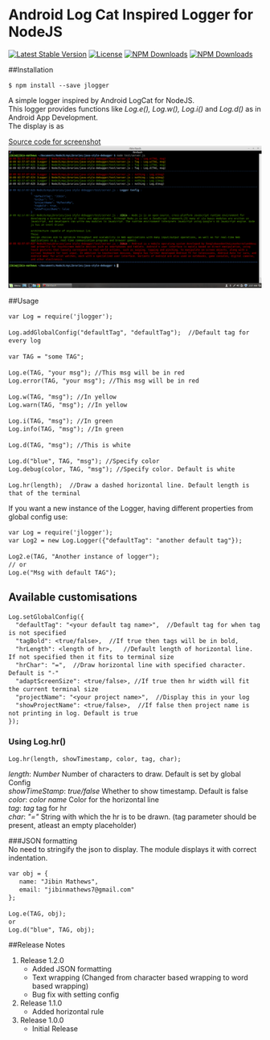 # Android Log Cat Inspired Logger for NodeJS  
[![Latest Stable Version](https://img.shields.io/npm/v/jlogger.svg)](https://www.npmjs.com/package/jlogger)
[![License](https://img.shields.io/npm/l/jlogger.svg)](https://www.npmjs.com/package/jlogger)
[![NPM Downloads](https://img.shields.io/npm/dt/jlogger.svg)](https://www.npmjs.com/package/jlogger)
[![NPM Downloads](https://img.shields.io/npm/dm/jlogger.svg)](https://www.npmjs.com/package/jlogger)

##Installation  

```
$ npm install --save jlogger
```

A simple logger inspired by Android LogCat for NodeJS.  
This logger provides functions like *_Log.e(), Log.w(), Log.i()_* and *_Log.d()_* as in Android App Development.  
The display is as 

<a href="https://github.com/jazzyarchitects/java-inspired-node-logger/blob/master/test/server.js" target="_blank">Source code for screenshot </a>  
<img src="https://github.com/jazzyarchitects/java-inspired-node-logger/blob/master/images/shell.png" />

##Usage

```
var Log = require('jlogger');

Log.addGlobalConfig("defaultTag", "defaultTag");  //Default tag for every log

var TAG = "some TAG";

Log.e(TAG, "your msg"); //This msg will be in red
Log.error(TAG, "your msg"); //This msg will be in red

Log.w(TAG, "msg"); //In yellow
Log.warn(TAG, "msg"); //In yellow

Log.i(TAG, "msg"); //In green
Log.info(TAG, "msg"); //In green

Log.d(TAG, "msg"); //This is white

Log.d("blue", TAG, "msg"); //Specify color
Log.debug(color, TAG, "msg"); //Specify color. Default is white

Log.hr(length);  //Draw a dashed horizontal line. Default length is that of the terminal
```

If you want a new instance of the Logger, having different properties from global config use:

```
var Log = require('jlogger');
var Log2 = new Log.Logger({"defaultTag": "another default tag"});

Log2.e(TAG, "Another instance of logger");
// or
Log.e("Msg with default TAG");

```

## Available customisations

```
Log.setGlobalConfig({
  "defaultTag": "<your default tag name>",  //Default tag for when tag is not specified
  "tagBold": <true/false>,  //If true then tags will be in bold,
  "hrLength": <length of hr>,   //Default length of horizontal line. If not specified then it fits to terminal size
  "hrChar": "=",  //Draw horizontal line with specified character. Default is "-"
  "adaptScreenSize": <true/false>, //If true then hr width will fit the current terminal size
  "projectName": "<your project name>",  //Display this in your log
  "showProjectName": <true/false>,  //If false then project name is not printing in log. Default is true
});

```


### Using Log.hr()

```
Log.hr(length, showTimestamp, color, tag, char);
```

*_length_*: *Number*        Number of characters to draw. Default is set by global Config  
*_showTimeStamp_*:  *true/false*      Whether to show timestamp. Default is false  
*_color_*: *color name*     Color for the horizontal line  
*_tag_*: *tag*     tag for hr  
*_char_*: *"="*     String with which the hr is to be drawn. (tag parameter should be present, atleast an empty placeholder)  

###JSON formatting  
No need to stringify the json to display. The module displays it with correct indentation.
```
var obj = {
   name: "Jibin Mathews",
   email: "jibinmathews7@gmail.com"
};

Log.e(TAG, obj);
or
Log.d("blue", TAG, obj);
```


##Release Notes  
1. Release 1.2.0  
    * Added JSON formatting
    * Text wrapping (Changed from character based wrapping to word based wrapping)
    * Bug fix with setting config
2. Release 1.1.0
    * Added horizontal rule
3. Release 1.0.0
    * Initial Release
